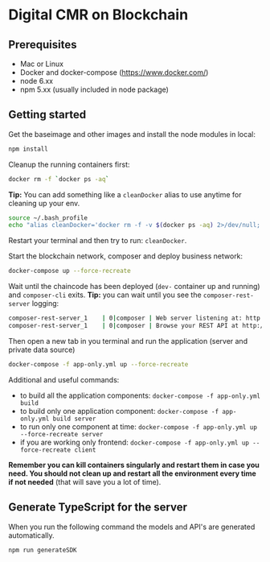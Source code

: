 # Digital CMR on Blockchain

## Prerequisites
- Mac or Linux  
- Docker and docker-compose (https://www.docker.com/)  
- node 6.xx
- npm 5.xx (usually included in node package)

## Getting started  
Get the baseimage and other images and install the node modules in local:
```bash
npm install
```
Cleanup the running containers first:
```bash
docker rm -f `docker ps -aq`
```
**Tip:** You can add something like a `cleanDocker` alias to use anytime for cleaning up your env.
```bash
source ~/.bash_profile
echo "alias cleanDocker='docker rm -f -v $(docker ps -aq) 2>/dev/null; docker rmi $(docker images -qf "dangling=true") 2>/dev/null; docker rmi $(docker images | grep "dev-" | awk "{print $1}") 2>/dev/null; docker rmi $(docker images | grep "^<none>" | awk "{print $3}") 2>/dev/null;'" >> ~/.bash_profile
```
Restart your terminal and then try to run: `cleanDocker`.


Start the blockchain network, composer and deploy business network: 
```bash
docker-compose up --force-recreate
```
Wait until the chaincode has been deployed (`dev-` container up and running) and `composer-cli` exits.
**Tip:** you can wait until you see the `composer-rest-server` logging:
```bash
composer-rest-server_1    | 0|composer | Web server listening at: http://localhost:3000
composer-rest-server_1    | 0|composer | Browse your REST API at http://localhost:3000/explorer
```
Then open a new tab in you terminal and run the application (server and private data source)
```bash
docker-compose -f app-only.yml up --force-recreate
```
Additional and useful commands:
- to build all the application components: `docker-compose -f app-only.yml build`
- to build only one application component: `docker-compose -f app-only.yml build server`
- to run only one component at time: `docker-compose -f app-only.yml up --force-recreate server`
- if you are working only frontend: `docker-compose -f app-only.yml up --force-recreate client`

**Remember you can kill containers singularly and restart them in case you need. You should not clean up and restart all the environment every time if not needed** (that will save you a lot of time).

## Generate TypeScript for the server  
When you run the following command the models and API's are generated automatically.
```bash
npm run generateSDK
```